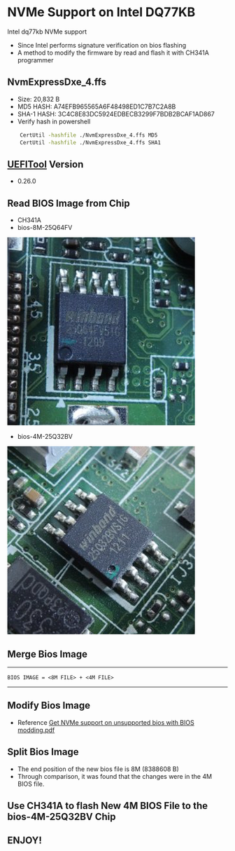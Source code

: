 # NVMe Support on Intel DQ77KB

 Intel dq77kb NVMe support

 - Since Intel performs signature verification on bios flashing
 - A method to modify the firmware by read and flash it with CH341A programmer

## NvmExpressDxe_4.ffs

 - Size: 20,832 B
 - MD5 HASH: A74EFB965565A6F48498ED1C7B7C2A8B
 - SHA-1 HASH: 3C4C8E83DC5924EDBECB3299F7BDB2BCAF1AD867
 - Verify hash in powershell

```sh
    CertUtil -hashfile ./NvmExpressDxe_4.ffs MD5
    CertUtil -hashfile ./NvmExpressDxe_4.ffs SHA1
```

## [UEFITool](UEFITool.exe) Version

 - 0.26.0

## Read BIOS Image from Chip

 - CH341A
 - bios-8M-25Q64FV

![bios-8M-25Q64FV.png](readme%2Fbios-8M-25Q64FV.png)

 - bios-4M-25Q32BV

![bios-4M-25Q32BV.png](readme%2Fbios-4M-25Q32BV.png)

## Merge Bios Image

------------------------

    BIOS IMAGE = <8M FILE> + <4M FILE>

------------------------

## Modify Bios Image

 - Reference [Get NVMe support on unsupported bios with BIOS modding.pdf](readme%2FGet%20NVMe%20support%20on%20unsupported%20bios%20with%20BIOS%20modding.pdf)

## Split Bios Image

 - The end position of the new bios file is 8M (8388608 B)
 - Through comparison, it was found that the changes were in the 4M BIOS file.

## Use CH341A to flash New 4M BIOS File to the bios-4M-25Q32BV Chip

## ENJOY!